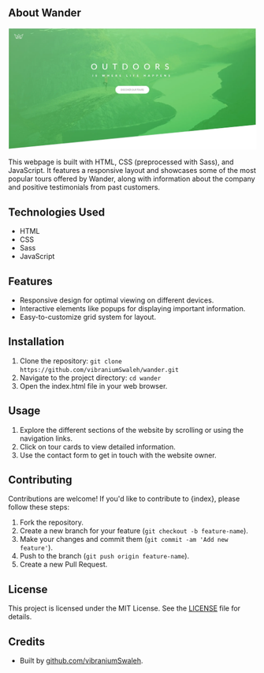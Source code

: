 ## About Wander

![Wander Hero Section Image](/img/wander_hero.webp)

This webpage is built with HTML, CSS (preprocessed with Sass), and JavaScript. It features a responsive layout and showcases some of the most popular tours offered by Wander, along with information about the company and positive testimonials from past customers.

## Technologies Used
- HTML
- CSS
- Sass
- JavaScript

## Features
- Responsive design for optimal viewing on different devices.
- Interactive elements like popups for displaying important information.
- Easy-to-customize grid system for layout.

## Installation
1. Clone the repository: `git clone https://github.com/vibraniumSwaleh/wander.git`
2. Navigate to the project directory: `cd wander`
3. Open the index.html file in your web browser.

## Usage
1. Explore the different sections of the website by scrolling or using the navigation links.
2. Click on tour cards to view detailed information.
3. Use the contact form to get in touch with the website owner.

## Contributing
Contributions are welcome! If you'd like to contribute to {index}, please follow these steps:
1. Fork the repository.
2. Create a new branch for your feature (`git checkout -b feature-name`).
3. Make your changes and commit them (`git commit -am 'Add new feature'`).
4. Push to the branch (`git push origin feature-name`).
5. Create a new Pull Request.

## License
This project is licensed under the MIT License. See the [LICENSE](LICENSE) file for details.

## Credits
- Built by [github.com/vibraniumSwaleh](#).
